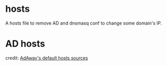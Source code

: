 # hosts
A hosts file to remove AD and dnsmasq conf to change some domain's IP.

# AD hosts
credit: [AdAway's default hosts sources](https://github.com/AdAway/AdAway/wiki/HostsSources#adaways-default-hosts-sources)

